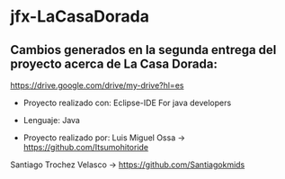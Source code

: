 # jfx-LaCasaDorada

## Cambios generados en la segunda entrega del proyecto acerca de La Casa Dorada:

https://drive.google.com/drive/my-drive?hl=es

* Proyecto realizado con:
Eclipse-IDE For java developers

* Lenguaje:
Java

* Proyecto realizado por:
Luis Miguel Ossa -> https://github.com/Itsumohitoride

Santiago Trochez Velasco -> https://github.com/Santiagokmids
